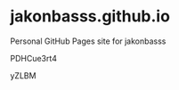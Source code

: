 # jakonbasss.github.io
Personal GitHub Pages site for jakonbasss


































PDHCue3rt4

yZLBM
